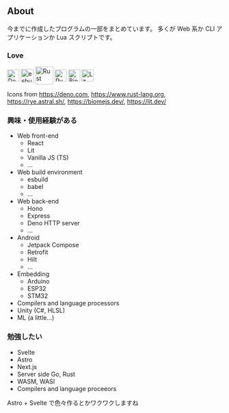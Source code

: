 ## About

今までに作成したプログラムの一部をまとめています。
多くが Web 系か CLI アプリケーションか Lua スクリプトです。

### Love

<div id="tech-icons" style="display: flex; flex-direction: row; align-items: center; gap: 0.25em;">
<a href="https://deno.com">
<img src="./imgs/deno.svg" alt="Deno" style="height: 2em;">
</a>

<a href="https://esbuild.github.io/">
<img src="https://esbuild.github.io/favicon.svg", alt="esbuild" style="height: 2.2em;">
</a>

<a href="https://www.rust-lang.org">
<img src="https://www.rust-lang.org/logos/rust-logo-blk.svg" alt="Rust" style="height: 3em;">
</a>

<a href="https://rye.astral.sh/">
<img src="https://rye.astral.sh/static/logo-auto.svg" alt="Rye" style="height: 2em;">
</a>

<a href="https://biomejs.dev/">
<img src="https://biomejs.dev/_astro/logo-light-transparent.D-4iVN_O.svg" alt="Biome" style="height: 2em;">
</a>

<a href="https://lit.dev/">
<img src="./imgs/lit.svg" alt="Lit" style="height: 2em;">
</a>
</div>

Icons from https://deno.com, https://www.rust-lang.org, https://rye.astral.sh/, https://biomejs.dev/, https://lit.dev/

### 興味・使用経験がある

- Web front-end
  - React
  - Lit
  - Vanilla JS (TS)
  - ...
- Web build environment
  - esbuild
  - babel
  - ...
- Web back-end
  - Hono
  - Express
  - Deno HTTP server
  - ...
- Android
  - Jetpack Compose
  - Retrofit
  - Hilt
  - ...
- Embedding
  - Arduino
  - ESP32
  - STM32
- Compilers and language processors
- Unity (C#, HLSL)
- ML (a little...)

### 勉強したい

- Svelte
- Astro
- Next.js
- Server side Go, Rust
- WASM, WASI
- Compilers and language proceeors

Astro + Svelte で色々作るとかワクワクしますね
